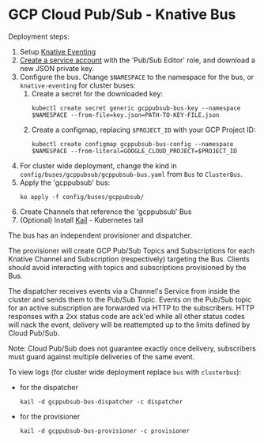 # GCP Cloud Pub/Sub - Knative Bus

Deployment steps:
1. Setup [Knative Eventing](../../../DEVELOPMENT.md)
1. [Create a service account](https://console.cloud.google.com/iam-admin/serviceaccounts/project) with the 'Pub/Sub Editor' role, and download a new JSON private key.
1. Configure the bus. Change `$NAMESPACE` to the namespace for the bus, or `knative-eventing` for cluster buses:
     1. Create a secret for the downloaded key:
         ```
         kubectl create secret generic gcppubsub-bus-key --namespace $NAMESPACE --from-file=key.json=PATH-TO-KEY-FILE.json
         ```
    1. Create a configmap, replacing `$PROJECT_ID` with your GCP Project ID: 
        ```
        kubectl create configmap gcppubsub-bus-config --namespace $NAMESPACE --from-literal=GOOGLE_CLOUD_PROJECT=$PROJECT_ID
        ```
1. For cluster wide deployment, change the kind in `config/buses/gcppubsub/gcppubsub-bus.yaml` from `Bus` to `ClusterBus`.
1. Apply the 'gcppubsub' bus:
    ```
    ko apply -f config/buses/gcppubsub/
    ```
1. Create Channels that reference the 'gcppubsub' Bus
1. (Optional) Install [Kail](https://github.com/boz/kail) - Kubernetes tail

The bus has an independent provisioner and dispatcher.

The provisioner will create GCP Pub/Sub Topics and Subscriptions for each Knative Channel and Subscription (respectively) targeting the Bus. Clients should avoid interacting with topics and subscriptions provisioned by the Bus.

The dispatcher receives events via a Channel's Service from inside the cluster and sends them to the Pub/Sub Topic. Events on the Pub/Sub topic for an active subscription are forwarded via HTTP to the subscribers. HTTP responses with a 2xx status code are ack'ed while all other status codes will nack the event, delivery will be reattempted up to the limits defined by Cloud Pub/Sub.

Note: Cloud Pub/Sub does not guarantee exactly once delivery, subscribers must guard against multiple deliveries of the same event.

To view logs (for cluster wide deployment replace `bus` with `clusterbus`):
- for the dispatcher
    ```
    kail -d gcppubsub-bus-dispatcher -c dispatcher
    ```
- for the provisioner
    ```
    kail -d gcppubsub-bus-provisioner -c provisioner
    ```
